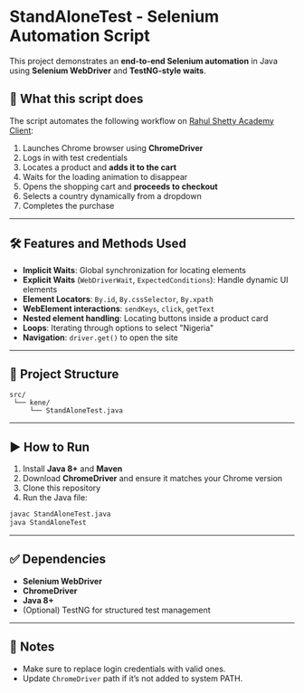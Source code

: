 # StandAloneTest - Selenium Automation Script

This project demonstrates an **end-to-end Selenium automation** in Java using **Selenium WebDriver** and **TestNG-style waits**.

## 🚀 What this script does
The script automates the following workflow on [Rahul Shetty Academy Client](https://rahulshettyacademy.com/client):

1. Launches Chrome browser using **ChromeDriver**
2. Logs in with test credentials
3. Locates a product and **adds it to the cart**
4. Waits for the loading animation to disappear
5. Opens the shopping cart and **proceeds to checkout**
6. Selects a country dynamically from a dropdown
7. Completes the purchase

---

## 🛠️ Features and Methods Used
- **Implicit Waits**: Global synchronization for locating elements  
- **Explicit Waits** (`WebDriverWait`, `ExpectedConditions`): Handle dynamic UI elements  
- **Element Locators**: `By.id`, `By.cssSelector`, `By.xpath`  
- **WebElement interactions**: `sendKeys`, `click`, `getText`  
- **Nested element handling**: Locating buttons inside a product card  
- **Loops**: Iterating through options to select "Nigeria"  
- **Navigation**: `driver.get()` to open the site

---

## 📂 Project Structure
```
src/
 └── kene/
     └── StandAloneTest.java
```

---

## ▶️ How to Run
1. Install **Java 8+** and **Maven**
2. Download **ChromeDriver** and ensure it matches your Chrome version
3. Clone this repository
4. Run the Java file:

```bash
javac StandAloneTest.java
java StandAloneTest
```

---

## ✅ Dependencies
- **Selenium WebDriver**
- **ChromeDriver**
- **Java 8+**
- (Optional) TestNG for structured test management

---

## 📌 Notes
- Make sure to replace login credentials with valid ones.
- Update `ChromeDriver` path if it’s not added to system PATH.

